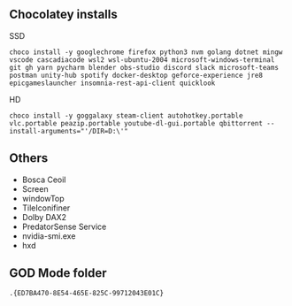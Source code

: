 ## Chocolatey installs

SSD

`
choco install -y googlechrome
  firefox
  python3
  nvm
  golang
  dotnet
  mingw
  vscode
  cascadiacode
  wsl2
  wsl-ubuntu-2004
  microsoft-windows-terminal
  git
  gh
  yarn
  pycharm
  blender
  obs-studio
  discord
  slack
  microsoft-teams
  postman
  unity-hub
  spotify
  docker-desktop
  geforce-experience
  jre8
  epicgameslauncher
  insomnia-rest-api-client
  quicklook
`

HD

`
  choco install -y goggalaxy
  steam-client
  autohotkey.portable
  vlc.portable
  peazip.portable
  youtube-dl-gui.portable
  qbittorrent --install-arguments="'/DIR=D:\'"
` 

## Others
* Bosca Ceoil
* Screen
* windowTop
* TileIconifiner
* Dolby DAX2
* PredatorSense Service
* nvidia-smi.exe
* hxd

## GOD Mode folder
`.{ED7BA470-8E54-465E-825C-99712043E01C}`